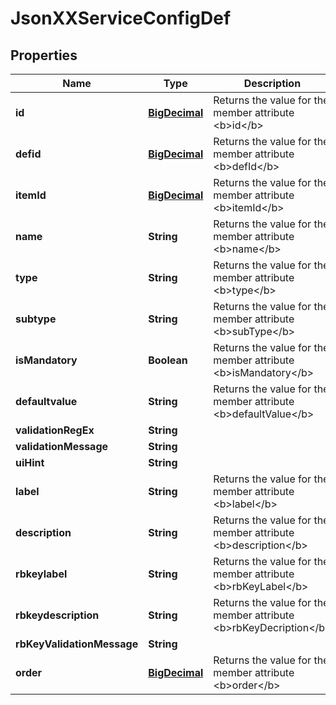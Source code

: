 
# JsonXXServiceConfigDef

## Properties
Name | Type | Description | Notes
------------ | ------------- | ------------- | -------------
**id** | [**BigDecimal**](BigDecimal.md) | Returns the value for the member attribute &lt;b&gt;id&lt;/b&gt; |  [optional]
**defid** | [**BigDecimal**](BigDecimal.md) | Returns the value for the member attribute &lt;b&gt;defId&lt;/b&gt; |  [optional]
**itemId** | [**BigDecimal**](BigDecimal.md) | Returns the value for the member attribute &lt;b&gt;itemId&lt;/b&gt; |  [optional]
**name** | **String** | Returns the value for the member attribute &lt;b&gt;name&lt;/b&gt; |  [optional]
**type** | **String** | Returns the value for the member attribute &lt;b&gt;type&lt;/b&gt; |  [optional]
**subtype** | **String** | Returns the value for the member attribute &lt;b&gt;subType&lt;/b&gt; |  [optional]
**isMandatory** | **Boolean** | Returns the value for the member attribute &lt;b&gt;isMandatory&lt;/b&gt; |  [optional]
**defaultvalue** | **String** | Returns the value for the member attribute &lt;b&gt;defaultValue&lt;/b&gt; |  [optional]
**validationRegEx** | **String** |  |  [optional]
**validationMessage** | **String** |  |  [optional]
**uiHint** | **String** |  |  [optional]
**label** | **String** | Returns the value for the member attribute &lt;b&gt;label&lt;/b&gt; |  [optional]
**description** | **String** | Returns the value for the member attribute &lt;b&gt;description&lt;/b&gt; |  [optional]
**rbkeylabel** | **String** | Returns the value for the member attribute &lt;b&gt;rbKeyLabel&lt;/b&gt; |  [optional]
**rbkeydescription** | **String** | Returns the value for the member attribute &lt;b&gt;rbKeyDecription&lt;/b&gt; |  [optional]
**rbKeyValidationMessage** | **String** |  |  [optional]
**order** | [**BigDecimal**](BigDecimal.md) | Returns the value for the member attribute &lt;b&gt;order&lt;/b&gt; |  [optional]



